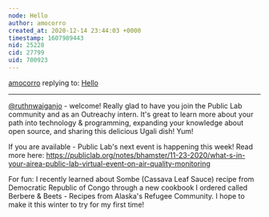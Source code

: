 ```yaml
---
node: Hello
author: amocorro
created_at: 2020-12-14 23:44:03 +0000
timestamp: 1607989443
nid: 25228
cid: 27799
uid: 700923
---
```




[amocorro](../profile/amocorro) replying to: [Hello](../notes/ruthnwaiganjo/12-11-2020/hello)

----
[@ruthnwaiganjo](/profile/ruthnwaiganjo) - welcome! Really glad to have you join the Public Lab community and as an Outreachy intern. It's great to learn more about your path into technology & programming, expanding your knowledge about open source, and sharing this delicious Ugali dish! Yum!

If you are available - Public Lab's next event is happening this week! Read more here: https://publiclab.org/notes/bhamster/11-23-2020/what-s-in-your-airea-public-lab-virtual-event-on-air-quality-monitoring

For fun: I recently learned about Sombe (Cassava Leaf Sauce) recipe from Democratic Republic of Congo through a new cookbook I ordered called Berbere & Beets - Recipes from Alaska's Refugee Community. I hope to make it this winter to try for my first time!

